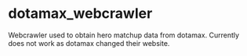# dotamax_webcrawler

Webcrawler used to obtain hero matchup data from dotamax. Currently does not work as dotamax changed their website.
